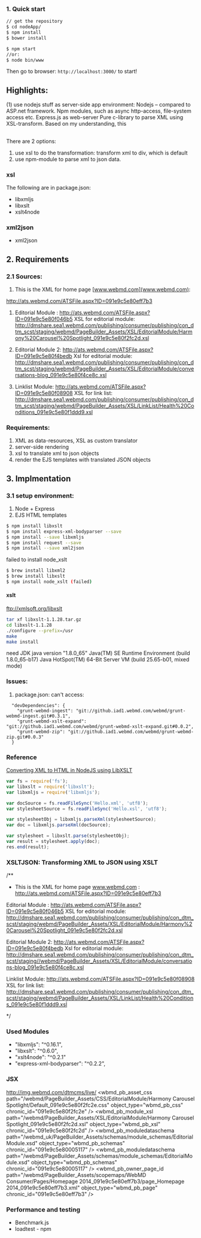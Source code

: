 ### 1. Quick start

```sh
// get the repository
$ cd nodeApp/
$ npm install
$ bower install

$ npm start
//or:
$ node bin/www
```
Then go to browser: <code>http://localhost:3000/</code> to start!


## Highlights:

(1) use nodejs stuff as server-side app environment:
Nodejs – compared to ASP.net framework.
Npm modules, such as async http-access, file-system access etc.
Express.js as web-server
Pure c-library to parse XML using XSL-transform.
Based on my understanding, this

##
There are 2 options:
1. use xsl to do the transformation: transform xml to div, which is default
1. use npm-module to parse xml to json data.

### xsl

The following are in package.json:

* libxmljs
* libxslt
* xslt4node


### xml2json

* xml2json


## 2. Requirements
### 2.1 Sources:

1. This is the XML for home page [www.webmd.com](www.webmd.com):

http://ats.webmd.com/ATSFile.aspx?ID=091e9c5e80eff7b3

1. Editorial Module : http://ats.webmd.com/ATSFile.aspx?ID=091e9c5e80f046b5
XSL for editorial module:
http://dmshare.sea1.webmd.com/publishing/consumer/publishing/con_dtm_scst/staging/webmd/PageBuilder_Assets/XSL/EditorialModule/Harmony%20Carousel%20Spotlight_091e9c5e80f2fc2d.xsl

1. Editorial Module 2: http://ats.webmd.com/ATSFile.aspx?ID=091e9c5e80f4bedb
Xsl for editorial module:
http://dmshare.sea1.webmd.com/publishing/consumer/publishing/con_dtm_scst/staging/webmd/PageBuilder_Assets/XSL/EditorialModule/conversations-blog_091e9c5e80f4ce8c.xsl

1. Linklist Module: http://ats.webmd.com/ATSFile.aspx?ID=091e9c5e80f08908
XSL for link list:
http://dmshare.sea1.webmd.com/publishing/consumer/publishing/con_dtm_scst/staging/webmd/PageBuilder_Assets/XSL/LinkList/Health%20Conditions_091e9c5e80f1ddd9.xsl


### Requirements:

1. XML as data-resources, XSL as custom translator
1. server-side rendering
1. xsl to translate xml to json objects
1. render the EJS templates with translated JSON objects


## 3. Implmentation

### 3.1 setup environment:

1. Node + Express
1. EJS HTML templates

```sh
$ npm install libxslt
$ npm install express-xml-bodyparser --save
$ npm install --save libxmljs
$ npm install request --save
$ npm install --save xml2json
```

failed to install node_xslt
```sh
$ brew install libxml2
$ brew install libxslt
$ npm install node_xslt (failed)
```
#### xslt

ftp://xmlsoft.org/libxslt

```sh
tar xf libxslt-1.1.28.tar.gz
cd libxslt-1.1.28
./configure --prefix=/usr
make
make install
```

need JDK
java version "1.8.0_65"
Java(TM) SE Runtime Environment (build 1.8.0_65-b17)
Java HotSpot(TM) 64-Bit Server VM (build 25.65-b01, mixed mode)


### Issues:

1. package.json:
can't access:
```
  "devDependencies": {
    "grunt-webmd-ingest": "git://github.iad1.webmd.com/webmd/grunt-webmd-ingest.git#0.3.1",
    "grunt-webmd-xslt-expand": "git://github.iad1.webmd.com/webmd/grunt-webmd-xslt-expand.git#0.0.2",
    "grunt-webmd-zip": "git://github.iad1.webmd.com/webmd/grunt-webmd-zip.git#0.0.3"
  }
```

### Reference

[Converting XML to HTML in NodeJS using LibXSLT](http://stackoverflow.com/questions/27494825/converting-xml-to-html-in-nodejs-using-libxsltthrows-has-no-method-apply-erro)
```javascript
var fs = require('fs');
var libxslt = require('libxslt');
var libxmljs = require('libxmljs');

var docSource = fs.readFileSync('Hello.xml', 'utf8');
var stylesheetSource = fs.readFileSync('Hello.xsl', 'utf8');

var stylesheetObj = libxmljs.parseXml(stylesheetSource);
var doc = libxmljs.parseXml(docSource);

var stylesheet = libxslt.parse(stylesheetObj);
var result = stylesheet.apply(doc);
res.end(result);
```


### XSLTJSON: Transforming XML to JSON using XSLT


/**
 * This is the XML for home page www.webmd.com : http://ats.webmd.com/ATSFile.aspx?ID=091e9c5e80eff7b3

 Editorial Module : http://ats.webmd.com/ATSFile.aspx?ID=091e9c5e80f046b5
 XSL for editorial module: http://dmshare.sea1.webmd.com/publishing/consumer/publishing/con_dtm_scst/staging/webmd/PageBuilder_Assets/XSL/EditorialModule/Harmony%20Carousel%20Spotlight_091e9c5e80f2fc2d.xsl

 Editorial Module 2: http://ats.webmd.com/ATSFile.aspx?ID=091e9c5e80f4bedb
 Xsl for editorial module: http://dmshare.sea1.webmd.com/publishing/consumer/publishing/con_dtm_scst/staging//webmd/PageBuilder_Assets/XSL/EditorialModule/conversations-blog_091e9c5e80f4ce8c.xsl


 Linklist Module: http://ats.webmd.com/ATSFile.aspx?ID=091e9c5e80f08908
 XSL for link list: http://dmshare.sea1.webmd.com/publishing/consumer/publishing/con_dtm_scst/staging/webmd/PageBuilder_Assets/XSL/LinkList/Health%20Conditions_091e9c5e80f1ddd9.xsl

 */



### Used Modules

* "libxmljs": "^0.16.1",
* "libxslt": "^0.6.0",
* "xslt4node": "^0.2.1"
* "express-xml-bodyparser": "^0.2.2",



### JSX

http://img.webmd.com/dtmcms/live/
<wbmd_pb_asset_css path="/webmd/PageBuilder_Assets/CSS/EditorialModule/Harmony Carousel Spotlight/Default_091e9c5e80f2fc2e.css" object_type="wbmd_pb_css" chronic_id="091e9c5e80f2fc2e" />
<wbmd_pb_module_xsl path="/webmd/PageBuilder_Assets/XSL/EditorialModule/Harmony Carousel Spotlight_091e9c5e80f2fc2d.xsl" object_type="wbmd_pb_xsl" chronic_id="091e9c5e80f2fc2d" />
<wbmd_pb_moduledataschema path="/webmd_uk/PageBuilder_Assets/schemas/module_schemas/EditorialModule.xsd" object_type="wbmd_pb_schemas" chronic_id="091e9c5e80005117" />
<wbmd_pb_moduledataschema path="/webmd/PageBuilder_Assets/schemas/module_schemas/EditorialModule.xsd" object_type="wbmd_pb_schemas" chronic_id="091e9c5e80005117" />
<wbmd_pb_owner_page_id path="/webmd/PageBuilder_Assets/scopemaps/WebMD Consumer/Pages/Homepage 2014_091e9c5e80eff7b3/page_Homepage 2014_091e9c5e80eff7b3.xml" object_type="wbmd_pb_page" chronic_id="091e9c5e80eff7b3" />


### Performance and testing

* Benchmark.js
* loadtest - npm